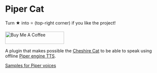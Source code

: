 # Piper Cat

Turn ★ into ⭐ (top-right corner) if you like the project!

<a href="https://www.buymeacoffee.com/pazoff" target="_blank"><img src="https://cdn.buymeacoffee.com/buttons/v2/default-blue.png" alt="Buy Me A Coffee" style="height: 40px !important;width: 190px !important;" ></a>

A plugin that makes possible the [Cheshire Cat](https://github.com/cheshire-cat-ai) to be able to speak using offline [Piper engine TTS](https://github.com/rhasspy/piper).

[Samples for Piper voices](https://rhasspy.github.io/piper-samples/)
